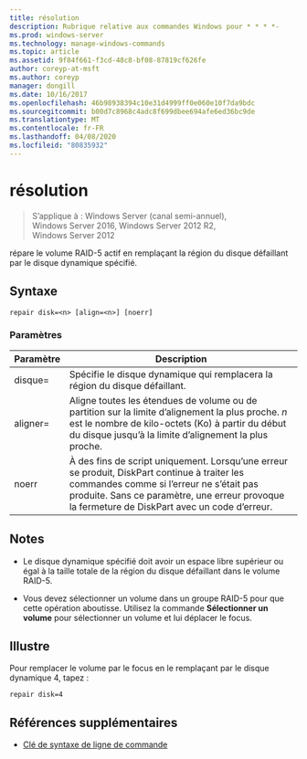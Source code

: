 ```yaml
---
title: résolution
description: Rubrique relative aux commandes Windows pour * * * *-
ms.prod: windows-server
ms.technology: manage-windows-commands
ms.topic: article
ms.assetid: 9f84f661-f3cd-48c8-bf08-87819cf626fe
author: coreyp-at-msft
ms.author: coreyp
manager: dongill
ms.date: 10/16/2017
ms.openlocfilehash: 46b98938394c10e31d4999ff0e060e10f7da9bdc
ms.sourcegitcommit: b00d7c8968c4adc8f699dbee694afe6ed36bc9de
ms.translationtype: MT
ms.contentlocale: fr-FR
ms.lasthandoff: 04/08/2020
ms.locfileid: "80835932"
---
```

# <a name="repair"></a>résolution

>S’applique à : Windows Server (canal semi-annuel), Windows Server 2016, Windows Server 2012 R2, Windows Server 2012

répare le volume RAID\-5 actif en remplaçant la région du disque défaillant par le disque dynamique spécifié.  
  
  
  
## <a name="syntax"></a>Syntaxe  
  
```  
repair disk=<n> [align=<n>] [noerr]  
```  
  
### <a name="parameters"></a>Paramètres  
  
| Paramètre  |                                                                                             Description                                                                                              |
|------------|------------------------------------------------------------------------------------------------------------------------------------------------------------------------------------------------------|
| disque\=<n>  |                                                                 Spécifie le disque dynamique qui remplacera la région du disque défaillant.                                                                 |
| aligner\=<n> |          Aligne toutes les étendues de volume ou de partition sur la limite d’alignement la plus proche. *n* est le nombre de kilo-octets \(Ko\) à partir du début du disque jusqu’à la limite d’alignement la plus proche.           |
|   noerr    | À des fins de script uniquement. Lorsqu’une erreur se produit, DiskPart continue à traiter les commandes comme si l’erreur ne s’était pas produite. Sans ce paramètre, une erreur provoque la fermeture de DiskPart avec un code d’erreur. |
  
## <a name="remarks"></a>Notes  
  
-   Le disque dynamique spécifié doit avoir un espace libre supérieur ou égal à la taille totale de la région du disque défaillant dans le volume RAID\-5.  
  
-   Vous devez sélectionner un volume dans un groupe RAID\-5 pour que cette opération aboutisse. Utilisez la commande **Sélectionner un volume** pour sélectionner un volume et lui déplacer le focus.  
  
## <a name="examples"></a><a name=BKMK_examples></a>Illustre  
Pour remplacer le volume par le focus en le remplaçant par le disque dynamique 4, tapez :  
  
```  
repair disk=4  
```  
  
## <a name="additional-references"></a>Références supplémentaires  
- [Clé de syntaxe de ligne de commande](command-line-syntax-key.md)  
  

  

